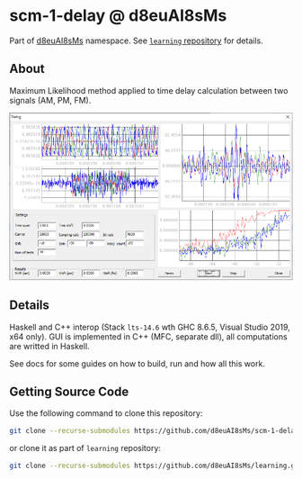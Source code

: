 # scm-1-delay @ d8euAI8sMs

Part of [d8euAI8sMs](https://github.com/d8euAI8sMs) namespace. See [`learning` repository](https://github.com/d8euAI8sMs/learning) for details.

## About

Maximum Likelihood method applied to time delay calculation between two signals (AM, PM, FM).

![](ui.png)

## Details

Haskell and C++ interop (Stack `lts-14.6` wth GHC 8.6.5, Visual Studio 2019, x64 only). GUI is implemented in C++ (MFC, separate dll), all computations are writted in Haskell.

See docs for some guides on how to build, run and how all this work.

## Getting Source Code

Use the following command to clone this repository:

```sh
git clone --recurse-submodules https://github.com/d8euAI8sMs/scm-1-delay.git
```

or clone it as part of `learning` repository:

```sh
git clone --recurse-submodules https://github.com/d8euAI8sMs/learning.git
```
